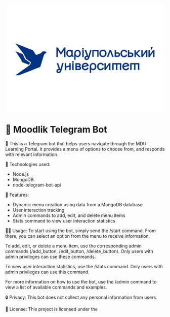 ![mdu](./banner.jpg)
# 🤖  Moodlik Telegram Bot

📱 This is a Telegram bot that helps users navigate through the MDU Learning Portal. It provides a menu of options to choose from, and responds with relevant information.

🔧 Technologies used:
- Node.js
- MongoDB
- node-telegram-bot-api

🚀 Features:
- Dynamic menu creation using data from a MongoDB database
- User interaction tracking
- Admin commands to add, edit, and delete menu items
- Stats command to view user interaction statistics

👩‍💻 Usage:
To start using the bot, simply send the /start command. From there, you can select an option from the menu to receive information.

To add, edit, or delete a menu item, use the corresponding admin commands (/add_button, /edit_button, /delete_button). Only users with admin privileges can use these commands.

To view user interaction statistics, use the /stats command. Only users with admin privileges can use this command.

For more information on how to use the bot, use the /admin command to view a list of available commands and examples.

🔒 Privacy:
This bot does not collect any personal information from users.

📝 License:
This project is licensed under the
